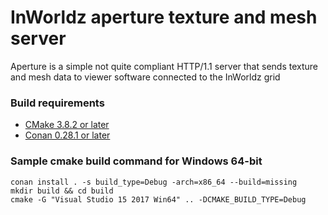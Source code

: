 # InWorldz aperture texture and mesh server

Aperture is a simple not quite compliant HTTP/1.1 server that sends texture and
mesh data to viewer software connected to the InWorldz grid

### Build requirements
- [CMake 3.8.2 or later](https://cmake.org/)
- [Conan 0.28.1 or later](https://www.conan.io/)

### Sample cmake build command for Windows 64-bit

```
conan install . -s build_type=Debug -arch=x86_64 --build=missing
mkdir build && cd build
cmake -G "Visual Studio 15 2017 Win64" .. -DCMAKE_BUILD_TYPE=Debug
```

